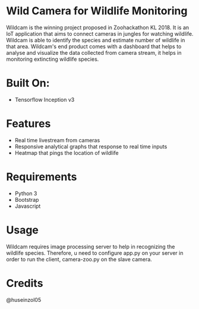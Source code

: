 # Wild Camera for Wildlife Monitoring 

Wildcam is the winning project proposed in Zoohackathon KL 2018. It is an IoT application that aims to connect cameras in jungles for watching wildlife. Wildcam is able to identify the species and estimate number of wildlife in that area. Wildcam's end product comes with a dashboard that helps to analyse and visualize the data collected from camera stream, it helps in monitoring extincting wildlife species.

# Built On:
- Tensorflow Inception v3

# Features
- Real time livestream from cameras
- Responsive analytical graphs that response to real time inputs
- Heatmap that pings the location of wildlife

# Requirements
- Python 3
- Bootstrap
- Javascript

# Usage
Wildcam requires image processing server to help in recognizing the wildlife species. Therefore, u need to configure app.py on your server in order to run the client, camera-zoo.py on the slave camera.

# Credits
@huseinzol05

